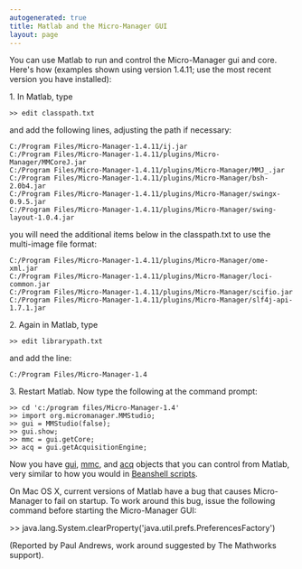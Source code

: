 ```yaml
---
autogenerated: true
title: Matlab and the Micro-Manager GUI
layout: page
---
```


You can use Matlab to run and control the Micro-Manager gui and core.
Here's how (examples shown using version 1.4.11; use the most recent
version you have installed):

1\. In Matlab, type

```
>> edit classpath.txt
```

and add the following lines, adjusting the path if necessary:

```
C:/Program Files/Micro-Manager-1.4.11/ij.jar
C:/Program Files/Micro-Manager-1.4.11/plugins/Micro-Manager/MMCoreJ.jar
C:/Program Files/Micro-Manager-1.4.11/plugins/Micro-Manager/MMJ_.jar
C:/Program Files/Micro-Manager-1.4.11/plugins/Micro-Manager/bsh-2.0b4.jar
C:/Program Files/Micro-Manager-1.4.11/plugins/Micro-Manager/swingx-0.9.5.jar
C:/Program Files/Micro-Manager-1.4.11/plugins/Micro-Manager/swing-layout-1.0.4.jar
```

you will need the additional items below in the classpath.txt to use the
multi-image file format:

```
C:/Program Files/Micro-Manager-1.4.11/plugins/Micro-Manager/ome-xml.jar
C:/Program Files/Micro-Manager-1.4.11/plugins/Micro-Manager/loci-common.jar
C:/Program Files/Micro-Manager-1.4.11/plugins/Micro-Manager/scifio.jar
C:/Program Files/Micro-Manager-1.4.11/plugins/Micro-Manager/slf4j-api-1.7.1.jar
```

2\. Again in Matlab, type

```
>> edit librarypath.txt
```

and add the line:

```
C:/Program Files/Micro-Manager-1.4
```

3\. Restart Matlab. Now type the following at the command prompt:

```
>> cd 'c:/program files/Micro-Manager-1.4'
>> import org.micromanager.MMStudio;
>> gui = MMStudio(false);
>> gui.show;
>> mmc = gui.getCore;
>> acq = gui.getAcquisitionEngine;
```

Now you have
[gui](https://valelab.ucsf.edu/~MM/doc/mmstudio/org/micromanager/api/ScriptInterface.html),
[mmc](https://valelab.ucsf.edu/~MM/doc/mmcorej/mmcorej/CMMCore.html),
and
[acq](http://micro-manager.org/content/doc/mmstudio/org/micromanager/api/AcquisitionEngine.html)
objects that you can control from Matlab, very similar to how you would
in [Beanshell scripts](Example_Beanshell_scripts "wikilink").

On Mac OS X, current versions of Matlab have a bug that causes
Micro-Manager to fail on startup. To work around this bug, issue the
following command before starting the Micro-Manager GUI:

&gt;&gt;
java.lang.System.clearProperty('java.util.prefs.PreferencesFactory')

(Reported by Paul Andrews, work around suggested by The Mathworks
support).

